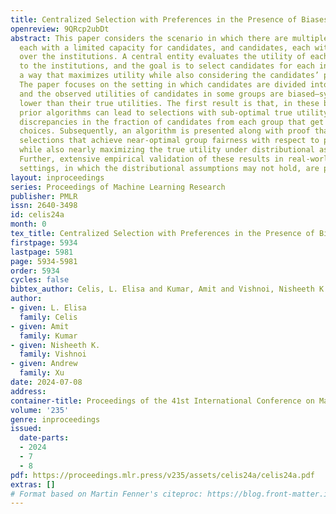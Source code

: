 ```yaml
---
title: Centralized Selection with Preferences in the Presence of Biases
openreview: 9QRcp2ubDt
abstract: This paper considers the scenario in which there are multiple institutions,
  each with a limited capacity for candidates, and candidates, each with preferences
  over the institutions. A central entity evaluates the utility of each candidate
  to the institutions, and the goal is to select candidates for each institution in
  a way that maximizes utility while also considering the candidates’ preferences.
  The paper focuses on the setting in which candidates are divided into multiple groups
  and the observed utilities of candidates in some groups are biased–systematically
  lower than their true utilities. The first result is that, in these biased settings,
  prior algorithms can lead to selections with sub-optimal true utility and significant
  discrepancies in the fraction of candidates from each group that get their preferred
  choices. Subsequently, an algorithm is presented along with proof that it produces
  selections that achieve near-optimal group fairness with respect to preferences
  while also nearly maximizing the true utility under distributional assumptions.
  Further, extensive empirical validation of these results in real-world and synthetic
  settings, in which the distributional assumptions may not hold, are presented.
layout: inproceedings
series: Proceedings of Machine Learning Research
publisher: PMLR
issn: 2640-3498
id: celis24a
month: 0
tex_title: Centralized Selection with Preferences in the Presence of Biases
firstpage: 5934
lastpage: 5981
page: 5934-5981
order: 5934
cycles: false
bibtex_author: Celis, L. Elisa and Kumar, Amit and Vishnoi, Nisheeth K. and Xu, Andrew
author:
- given: L. Elisa
  family: Celis
- given: Amit
  family: Kumar
- given: Nisheeth K.
  family: Vishnoi
- given: Andrew
  family: Xu
date: 2024-07-08
address:
container-title: Proceedings of the 41st International Conference on Machine Learning
volume: '235'
genre: inproceedings
issued:
  date-parts:
  - 2024
  - 7
  - 8
pdf: https://proceedings.mlr.press/v235/assets/celis24a/celis24a.pdf
extras: []
# Format based on Martin Fenner's citeproc: https://blog.front-matter.io/posts/citeproc-yaml-for-bibliographies/
---
```

